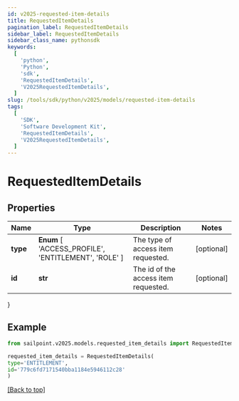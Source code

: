 ```yaml
---
id: v2025-requested-item-details
title: RequestedItemDetails
pagination_label: RequestedItemDetails
sidebar_label: RequestedItemDetails
sidebar_class_name: pythonsdk
keywords:
  [
    'python',
    'Python',
    'sdk',
    'RequestedItemDetails',
    'V2025RequestedItemDetails',
  ]
slug: /tools/sdk/python/v2025/models/requested-item-details
tags:
  [
    'SDK',
    'Software Development Kit',
    'RequestedItemDetails',
    'V2025RequestedItemDetails',
  ]
---
```


# RequestedItemDetails

## Properties

| Name | Type | Description | Notes |
| --- | --- | --- | --- |
| **type** | **Enum** [ 'ACCESS_PROFILE', 'ENTITLEMENT', 'ROLE' ] | The type of access item requested. | [optional] |
| **id** | **str** | The id of the access item requested. | [optional] |

}

## Example

```python
from sailpoint.v2025.models.requested_item_details import RequestedItemDetails

requested_item_details = RequestedItemDetails(
type='ENTITLEMENT',
id='779c6fd7171540bba1184e5946112c28'
)

```

[[Back to top]](#)
